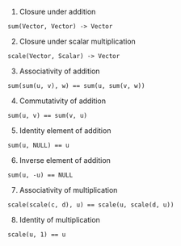 1. Closure under addition
```
sum(Vector, Vector) -> Vector
```

2. Closure under scalar multiplication
```
scale(Vector, Scalar) -> Vector
```

3. Associativity of addition
```
sum(sum(u, v), w) == sum(u, sum(v, w))
```

4. Commutativity of addition
```
sum(u, v) == sum(v, u)
```

5. Identity element of addition
```
sum(u, NULL) == u
```

6. Inverse element of addition
```
sum(u, -u) == NULL
```

7. Associativity of multiplication
```
scale(scale(c, d), u) == scale(u, scale(d, u))
```

8. Identity of multiplication
```
scale(u, 1) == u
```